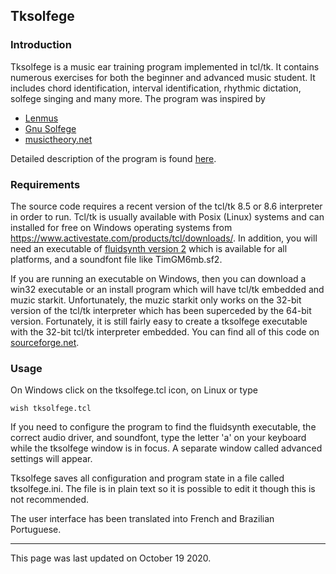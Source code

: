 ## Tksolfege

### Introduction

Tksolfege is a music ear training program implemented in tcl/tk. It contains
numerous exercises for both the beginner and advanced music student. It
includes chord identification, interval identification, rhythmic dictation,
solfege singing and many more. The program was inspired by

  * [Lenmus](http://lenmus.org/mws/noticias)
  * [Gnu Solfege](https://sourceforge.net/projects/solfege/)
  * [musictheory.net](https://www.musictheory.net/)

Detailed description of the program is found
[here](http://tksolfege.sourceforge.net/).

### Requirements

The source code requires a recent version of the tcl/tk 8.5 or 8.6 interpreter
in order to run. Tcl/tk is usually available with Posix (Linux) systems and
can installed for free on Windows operating systems from
<https://www.activestate.com/products/tcl/downloads/>. In addition, you will
need an executable of [fluidsynth version 2](http://www.fluidsynth.org/) which
is available for all platforms, and a soundfont file like TimGM6mb.sf2.

If you are running an executable on Windows, then you can download a win32
executable or an install program which will have tcl/tk embedded and muzic
starkit. Unfortunately, the muzic starkit only works on the 32-bit version of
the tcl/tk interpreter which has been superceded by the 64-bit version.
Fortunately, it is still fairly easy to create a tksolfege executable with the
32-bit tcl/tk interpreter embedded. You can find all of this code on
[sourceforge.net](https://sourceforge.net/projects/tksolfege/).

### Usage

On Windows click on the tksolfege.tcl icon, on Linux or type

    
    
    wish tksolfege.tcl
    

If you need to configure the program to find the fluidsynth executable, the
correct audio driver, and soundfont, type the letter 'a' on your keyboard
while the tksolfege window is in focus. A separate window called advanced
settings will appear.

Tksolfege saves all configuration and program state in a file called
tksolfege.ini. The file is in plain text so it is possible to edit it though
this is not recommended.

The user interface has been translated into French and Brazilian Portuguese.

* * *

This page was last updated on October 19 2020.


